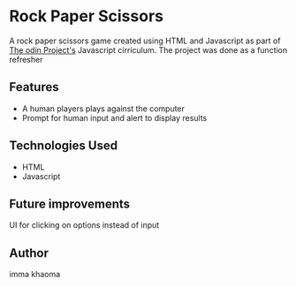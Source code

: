 #  Rock Paper Scissors #

A rock paper scissors game created using HTML and Javascript as part of [The odin Project's](https://www.theodinproject.com/) Javascript cirriculum. The project was done as a function refresher 

## Features
* A human players plays against the computer
* Prompt for human input and alert to display results

## Technologies Used
* HTML
* Javascript

## Future improvements
UI for clicking on options instead of input 

## Author
imma khaoma



  
